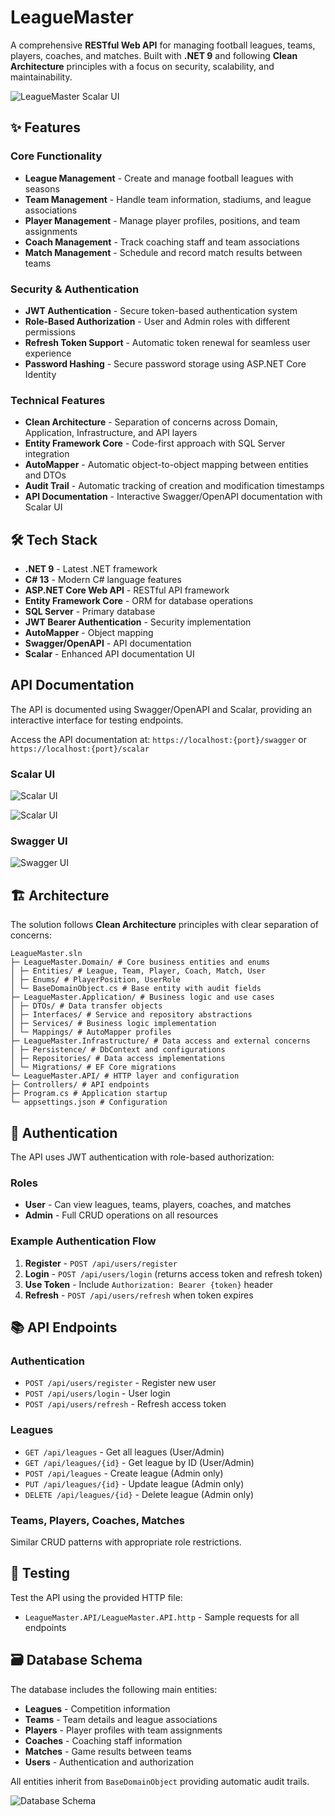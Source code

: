 # LeagueMaster

A comprehensive **RESTful Web API** for managing football leagues, teams, players, coaches, and matches. Built with **.NET 9** and following **Clean Architecture** principles with a focus on security, scalability, and maintainability.

![LeagueMaster Scalar UI](imgs/scalar2.jpg)

## ✨ Features

### Core Functionality

- **League Management** - Create and manage football leagues with seasons
- **Team Management** - Handle team information, stadiums, and league associations
- **Player Management** - Manage player profiles, positions, and team assignments
- **Coach Management** - Track coaching staff and team associations
- **Match Management** - Schedule and record match results between teams

### Security & Authentication

- **JWT Authentication** - Secure token-based authentication system
- **Role-Based Authorization** - User and Admin roles with different permissions
- **Refresh Token Support** - Automatic token renewal for seamless user experience
- **Password Hashing** - Secure password storage using ASP.NET Core Identity

### Technical Features

- **Clean Architecture** - Separation of concerns across Domain, Application, Infrastructure, and API layers
- **Entity Framework Core** - Code-first approach with SQL Server integration
- **AutoMapper** - Automatic object-to-object mapping between entities and DTOs
- **Audit Trail** - Automatic tracking of creation and modification timestamps
- **API Documentation** - Interactive Swagger/OpenAPI documentation with Scalar UI

## 🛠️ Tech Stack

- **.NET 9** - Latest .NET framework
- **C# 13** - Modern C# language features
- **ASP.NET Core Web API** - RESTful API framework
- **Entity Framework Core** - ORM for database operations
- **SQL Server** - Primary database
- **JWT Bearer Authentication** - Security implementation
- **AutoMapper** - Object mapping
- **Swagger/OpenAPI** - API documentation
- **Scalar** - Enhanced API documentation UI

## API Documentation

The API is documented using Swagger/OpenAPI and Scalar, providing an interactive interface for testing endpoints.

Access the API documentation at: `https://localhost:{port}/swagger` or `https://localhost:{port}/scalar`

### Scalar UI

![Scalar UI](imgs/scalar1.jpg)

![Scalar UI](imgs/scalar4.jpg)

### Swagger UI

![Swagger UI](imgs/swagger1.jpg)

## 🏗️ Architecture

The solution follows **Clean Architecture** principles with clear separation of concerns:

```plaintext
LeagueMaster.sln
├─ LeagueMaster.Domain/ # Core business entities and enums
│ ├─ Entities/ # League, Team, Player, Coach, Match, User
│ ├─ Enums/ # PlayerPosition, UserRole
│ └─ BaseDomainObject.cs # Base entity with audit fields
├─ LeagueMaster.Application/ # Business logic and use cases
│ ├─ DTOs/ # Data transfer objects
│ ├─ Interfaces/ # Service and repository abstractions
│ ├─ Services/ # Business logic implementation
│ └─ Mappings/ # AutoMapper profiles
├─ LeagueMaster.Infrastructure/ # Data access and external concerns
│ ├─ Persistence/ # DbContext and configurations
│ ├─ Repositories/ # Data access implementations
│ └─ Migrations/ # EF Core migrations
└─ LeagueMaster.API/ # HTTP layer and configuration
├─ Controllers/ # API endpoints
├─ Program.cs # Application startup
└─ appsettings.json # Configuration
```

## 🔐 Authentication

The API uses JWT authentication with role-based authorization:

### Roles

- **User** - Can view leagues, teams, players, coaches, and matches
- **Admin** - Full CRUD operations on all resources

### Example Authentication Flow

1. **Register** - `POST /api/users/register`
2. **Login** - `POST /api/users/login` (returns access token and refresh token)
3. **Use Token** - Include `Authorization: Bearer {token}` header
4. **Refresh** - `POST /api/users/refresh` when token expires

## 📚 API Endpoints

### Authentication

- `POST /api/users/register` - Register new user
- `POST /api/users/login` - User login
- `POST /api/users/refresh` - Refresh access token

### Leagues

- `GET /api/leagues` - Get all leagues (User/Admin)
- `GET /api/leagues/{id}` - Get league by ID (User/Admin)
- `POST /api/leagues` - Create league (Admin only)
- `PUT /api/leagues/{id}` - Update league (Admin only)
- `DELETE /api/leagues/{id}` - Delete league (Admin only)

### Teams, Players, Coaches, Matches

Similar CRUD patterns with appropriate role restrictions.

## 🧪 Testing

Test the API using the provided HTTP file:

- `LeagueMaster.API/LeagueMaster.API.http` - Sample requests for all endpoints

## 🗃️ Database Schema

The database includes the following main entities:

- **Leagues** - Competition information
- **Teams** - Team details and league associations
- **Players** - Player profiles with team assignments
- **Coaches** - Coaching staff information
- **Matches** - Game results between teams
- **Users** - Authentication and authorization

All entities inherit from `BaseDomainObject` providing automatic audit trails.

![Database Schema](imgs/db-context-diagram.jpg)

